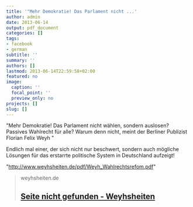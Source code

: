 ```yaml
---
title: '"Mehr Demokratie! Das Parlament nicht ...'
author: admin
date: 2013-06-14
output: pdf_document
categories: []
tags:
- facebook
- german
subtitle: ''
summary: ''
authors: []
lastmod: 2013-06-14T22:59:58+02:00
featured: no
image:
  caption: ''
  focal_point: ''
  preview_only: no
projects: []
slug: []
---
```

"Mehr Demokratie! 
Das Parlament nicht wählen, sondern auslosen? 
Passives Wahlrecht für alle? Warum denn nicht, 
meint der Berliner Publizist Florian Felix Weyh "

Endlich mal einer, der sich nicht nur beschwert, sondern auch mögliche Lösungen für das erstarrte politische System in Deutschland aufzeigt!

"http://www.weyhsheiten.de/pdf/Weyh_Wahlrechtsrefom.pdf"
> weyhsheiten.de
> ## [Seite nicht gefunden - Weyhsheiten](http://www.weyhsheiten.de/pdf/Weyh_Wahlrechtsrefom.pdf)
>


